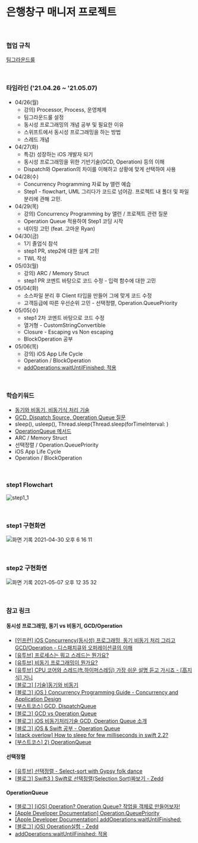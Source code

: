 # 은행창구 매니저 프로젝트

<br>

### 협업 규칙

[팀그라운드룰](https://github.com/SoKoooool/ios-bank-manager/blob/main/Docs/%ED%8C%80%EA%B7%B8%EB%9D%BC%EC%9A%B4%EB%93%9C%EB%A3%B0.md)

<br>

### 타임라인 ('21.04.26 ~ '21.05.07)
- 04/26(월)
  - 강의) Processor, Process, 운영체제
  - 팀그라운드룰 설정
  - 동시성 프로그래밍의 개념 공부 및 필요한 이유
  - 스위프트에서 동시성 프로그래밍을 하는 방법
  - 스레드 개념
- 04/27(화)
  - 특강) 성장하는 iOS 개발자 되기
  - 동시성 프로그래밍을 위한 기반기술(GCD, Operation) 등의 이해
  - Dispatch와 Operation의 차이를 이해하고 상황에 맞게 선택하여 사용
- 04/28(수)
  - Concurrency Programming 자료 by 앨런 예습
  - Step1 - flowchart, UML 그리다가 코드로 넘어감. 프로젝트 내 폴더 및 파일 분리에 관해 고민.
- 04/29(목)
  - 강의) Concurrency Programming by 앨런 / 프로젝트 관련 질문
  - Operation Queue 적용하여 Step1 코딩 시작
  - 네이밍 고민 (feat. 고마운 Ryan)
- 04/30(금)
  - 1기 졸업식 참석
  - step1 PR, step2에 대한 설계 고민
  - TWL 작성
- 05/03(월)
  - 강의) ARC / Memory Struct
  - step1 PR 코멘트 바탕으로 코드 수정 -  입력 함수에 대한 고민
- 05/04(화)
    - 소스파일 분리 후 Client 타입을 만들어 그에 맞게 코드 수정
    - 고객등급에 따른 우선순위 고민 - 선택정렬, Operation.QueuePriority
- 05/05(수)
  - step1 2차 코멘트 바탕으로 코드 수정 
  - 열거형 - CustomStringConvertible
  - Closure - Escaping vs Non escaping
  - BlockOperation 공부
- 05/06(목)
  - 강의) iOS App Life Cycle
  - Operation / BlockOperation
  - [addOperations:waitUntilFinished: 적용](https://developer.apple.com/documentation/foundation/nsoperationqueue/1408358-addoperations)
<br>

### 학습키워드
- [동기와 비동기, 비동기식 처리 기술](https://github.com/SoKoooool/ios-bank-manager/blob/4aa993fceb671e08808ba4231f34b9f6e9dbe282/Docs/%EB%8F%99%EA%B8%B0%EC%99%80%20%EB%B9%84%EB%8F%99%EA%B8%B0.md)
- [GCD, Dispatch Source, Operation Queue 질문](https://github.com/SoKoooool/ios-bank-manager/blob/main/Docs/GCD%2C%20Dispatch%20Source%2C%20Operation%20Queue%20%EC%A7%88%EB%AC%B8.md)
- sleep(), usleep(), Thread.sleep(Thread.sleep(forTimeInterval: )
- [OperationQueue 메서드](https://github.com/SoKoooool/ios-bank-manager/blob/main/Docs/OperationQueue%20%EB%A9%94%EC%84%9C%EB%93%9C.md)
- ARC / Memory Struct
- 선택정렬 / Operation.QueuePriority
- iOS App Life Cycle
- Operation / BlockOperation

<br>

### step1 Flowchart
![step1_1](https://user-images.githubusercontent.com/65153742/116431054-5cbc6f00-a882-11eb-80e9-b80dbc5c2267.jpg)

<br>

### step1 구현화면
![화면 기록 2021-04-30 오후 6 16 11](https://user-images.githubusercontent.com/65153742/116675060-61973500-a9e0-11eb-8908-7a8b8f5910dd.gif)

<br>

### step2 구현화면
![화면 기록 2021-05-07 오후 12 35 32](https://user-images.githubusercontent.com/65153742/117394301-df9f9280-af30-11eb-84e5-7753d881d063.gif)

<br>

### 참고 링크
#### 동시성 프로그래밍, 동기 vs 비동기, GCD/Operation
- [[인프런] iOS Concurrency(동시성) 프로그래밍, 동기 비동기 처리 그리고 GCD/Operation - 디스패치큐와 오퍼레이션큐의 이해](https://www.inflearn.com/course/iOS-Concurrency-GCD-Operation#)
- [[유투브] 프로세스는 뭐고 스레드는 뭔가요?](https://www.youtube.com/watch?v=iks_Xb9DtTM)
- [[유투브] 비동기 프로그래밍이 뭔가요?](https://www.youtube.com/watch?v=m0icCqHY39U)
- [[유투브] CPU 코어와 스레드(ft.하이퍼스레딩) 가장 쉬운 설명 듣고 가시죠 - [高지식] 거니](https://www.youtube.com/watch?v=_dhLLWJNhwY)
- [[블로그] [기술]동기와 비동기](https://velog.io/@stay136/%EA%B8%B0%EC%88%A0%EB%A9%B4%EC%A0%91%EB%8F%99%EA%B8%B0%EC%99%80-%EB%B9%84%EB%8F%99%EA%B8%B0)
- [[블로그] iOS ) Concurrency Programming Guide - Concurrency and Application Design](https://zeddios.tistory.com/509)
- [[부스트코스] GCD, DispatchQueue](https://www.boostcourse.org/mo326/lecture/16916?isDesc=false)
- [[블로그] GCD vs Operation Queue](https://caution-dev.github.io/ios/2019/03/15/iOS-GCD-vs-Operation-Queue.html)
- [[블로그] iOS 비동기처리기술 GCD, Operation Queue 소개](https://0urtrees.tistory.com/30)
- [[블로그] iOS & Swift 공부 - Operation Queue](https://velog.io/@kevinkim2586/iOS-Swift-%EA%B3%B5%EB%B6%80-Operation-Queue)
- [[stack overlow] How to sleep for few milliseconds in swift 2.2?](https://stackoverflow.com/questions/38119742/how-to-sleep-for-few-milliseconds-in-swift-2-2)
- [[부스트코스] 2) OperationQueue](https://www.boostcourse.org/mo326/lecture/16898?isDesc=false)

#### 선택정렬
- [[유투브] 선택정렬 - Select-sort with Gypsy folk dance](https://www.youtube.com/watch?v=Ns4TPTC8whw&t=322s)
- [[블로그] Swift3 ) Swift로 선택정렬(Selection Sort)짜보기 - Zedd](https://zeddios.tistory.com/66)
#### OperationQueue
- [[블로그] [iOS] Operation? Operation Queue? 작업을 객체로 만들어보자!](https://onelife2live.tistory.com/18)
- [[Apple Developer Documentation] Operation.QueuePriority](https://developer.apple.com/documentation/foundation/operation/queuepriority)
- [[Apple Developer Documentation] addOperations:waitUntilFinished:](https://developer.apple.com/documentation/foundation/nsoperationqueue/1408358-addoperations)
- [[블로그] iOS) Operation실험 - Zedd](https://zeddios.tistory.com/512)
- [addOperations:waitUntilFinished: 적용](https://developer.apple.com/documentation/foundation/nsoperationqueue/1408358-addoperations)
